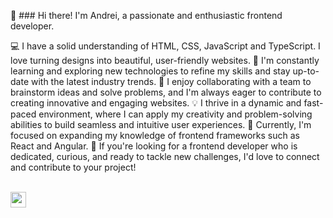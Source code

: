 👋 ### Hi there! I'm Andrei, a passionate and enthusiastic frontend developer.

💻 I have a solid understanding of HTML, CSS, JavaScript and TypeScript. I love turning designs into beautiful, user-friendly websites.
🌟 I'm constantly learning and exploring new technologies to refine my skills and stay up-to-date with the latest industry trends.
🔨 I enjoy collaborating with a team to brainstorm ideas and solve problems, and I'm always eager to contribute to creating innovative and engaging websites.
💡 I thrive in a dynamic and fast-paced environment, where I can apply my creativity and problem-solving abilities to build seamless and intuitive user experiences.
🌱 Currently, I'm focused on expanding my knowledge of frontend frameworks such as React and Angular.
🚀 If you're looking for a frontend developer who is dedicated, curious, and ready to tackle new challenges, I'd love to connect and contribute to your project!

<br/>
<a href="mailto:jshadymail@gmail.com"><img src="https://img.shields.io/badge/Gmail-D14836?style=for-the-badge&logo=gmail&logoColor=white" height=25></a>

